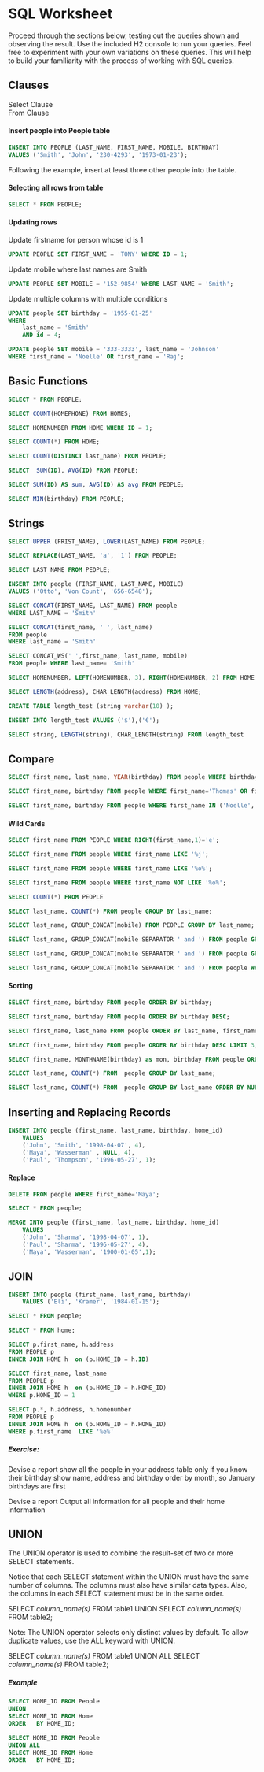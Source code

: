 # SQL Worksheet

Proceed through the sections below, testing out the queries shown and observing the result. Use the included H2 console to run your queries. Feel free to experiment with your own variations on these queries. This will help to build your familiarity with the process of working with SQL queries.

## Clauses

Select Clause  
From Clause

#### Insert people into People table

```SQL
INSERT INTO PEOPLE (LAST_NAME, FIRST_NAME, MOBILE, BIRTHDAY)
VALUES ('Smith', 'John', '230-4293', '1973-01-23');
```

Following the example, insert at least three other people into the table.

#### Selecting all rows from table 

```SQL
SELECT * FROM PEOPLE;
```

#### Updating rows

Update firstname for person whose id is 1

```SQL
UPDATE PEOPLE SET FIRST_NAME = 'TONY' WHERE ID = 1;
```

Update mobile where last names are Smith

```SQL
UPDATE PEOPLE SET MOBILE = '152-9854' WHERE LAST_NAME = 'Smith';
```

Update multiple columns with multiple conditions

```SQL
UPDATE people SET birthday = '1955-01-25' 
WHERE 
	last_name = 'Smith' 
	AND id = 4;
```

```SQL
UPDATE people SET mobile = '333-3333', last_name = 'Johnson' 
WHERE first_name = 'Noelle' OR first_name = 'Raj';
```

## Basic Functions

```SQL
SELECT * FROM PEOPLE;
```

```SQL
SELECT COUNT(HOMEPHONE) FROM HOMES;
```

```SQL
SELECT HOMENUMBER FROM HOME WHERE ID = 1;
```

```SQL
SELECT COUNT(*) FROM HOME;
```

```SQL
SELECT COUNT(DISTINCT last_name) FROM PEOPLE;
```

```SQL
SELECT  SUM(ID), AVG(ID) FROM PEOPLE;
```

```SQL
SELECT SUM(ID) AS sum, AVG(ID) AS avg FROM PEOPLE;
```

```SQL
SELECT MIN(birthday) FROM PEOPLE;
```

## Strings

```SQL
SELECT UPPER (FRIST_NAME), LOWER(LAST_NAME) FROM PEOPLE;
```

```SQL
SELECT REPLACE(LAST_NAME, 'a', '1') FROM PEOPLE;
```

```SQL
SELECT LAST_NAME FROM PEOPLE;
```

```SQL
INSERT INTO people (FIRST_NAME, LAST_NAME, MOBILE) 
VALUES ('Otto', 'Von Count', '656-6548');
```

```SQL
SELECT CONCAT(FIRST_NAME, LAST_NAME) FROM people
WHERE LAST_NAME = 'Smith'
```

```SQL
SELECT CONCAT(first_name, ' ', last_name) 
FROM people 
WHERE last_name = 'Smith'
```

```SQL
SELECT CONCAT_WS(' ',first_name, last_name, mobile) 
FROM people WHERE last_name= 'Smith'
```

```SQL
SELECT HOMENUMBER, LEFT(HOMENUMBER, 3), RIGHT(HOMENUMBER, 2) FROM HOME
```

```SQL
SELECT LENGTH(address), CHAR_LENGTH(address) FROM HOME;
```

```SQL
CREATE TABLE length_test (string varchar(10) );
```

```SQL
INSERT INTO length_test VALUES ('$'),('€');
```

```SQL
SELECT string, LENGTH(string), CHAR_LENGTH(string) FROM length_test
```

## Compare

```SQL
SELECT first_name, last_name, YEAR(birthday) FROM people WHERE birthday >= '1970-07-06' AND birthday<='1987-07-06';
```

```SQL
SELECT first_name, birthday FROM people WHERE first_name='Thomas' OR first_name='Raj' OR first_name='Sheeri';
```

```SQL
SELECT first_name, birthday FROM people WHERE first_name IN ('Noelle', 'Thomas', 'Raj');
```

#### Wild Cards

```SQL
SELECT first_name FROM PEOPLE WHERE RIGHT(first_name,1)='e';
```

```SQL
SELECT first_name FROM people WHERE first_name LIKE '%j'; 
```

```SQL
SELECT first_name FROM people WHERE first_name LIKE '%o%';
```

```SQL
SELECT first_name FROM people WHERE first_name NOT LIKE '%o%';
```

```SQL
SELECT COUNT(*) FROM PEOPLE
```

```SQL
SELECT last_name, COUNT(*) FROM people GROUP BY last_name;
```

```SQL
SELECT last_name, GROUP_CONCAT(mobile) FROM PEOPLE GROUP BY last_name;
```

```SQL
SELECT last_name, GROUP_CONCAT(mobile SEPARATOR ' and ') FROM people GROUP BY last_name;
```

```SQL
SELECT last_name, GROUP_CONCAT(mobile SEPARATOR ' and ') FROM people GROUP BY last_name  HAVING COUNT(*)>1;
```

```SQL
SELECT last_name, GROUP_CONCAT(mobile SEPARATOR ' and ') FROM people WHERE last_name != 'Cabral' GROUP BY last_name  HAVING COUNT(*)>1;
```

#### Sorting 

```SQL
SELECT first_name, birthday FROM people ORDER BY birthday;
```

```SQL
SELECT first_name, birthday FROM people ORDER BY birthday DESC;
```

```SQL
SELECT first_name, last_name FROM people ORDER BY last_name, first_name;
```

```SQL
SELECT first_name, birthday FROM people ORDER BY birthday DESC LIMIT 3;
```

```SQL
SELECT first_name, MONTHNAME(birthday) as mon, birthday FROM people ORDER BY MONTH(birthday);
```

```SQL
SELECT last_name, COUNT(*) FROM  people GROUP BY last_name;
```

```SQL
SELECT last_name, COUNT(*) FROM  people GROUP BY last_name ORDER BY NULL;
```

## Inserting and Replacing Records

```SQL
INSERT INTO people (first_name, last_name, birthday, home_id)
	VALUES
	('John', 'Smith', '1998-04-07', 4),
	('Maya', 'Wasserman' , NULL, 4),
	('Paul', 'Thompson', '1996-05-27', 1);
```

#### Replace

```SQL
DELETE FROM people WHERE first_name='Maya';
```

```SQL
SELECT * FROM people;
```

```SQL
MERGE INTO people (first_name, last_name, birthday, home_id)
	VALUES
	('John', 'Sharma', '1998-04-07', 1),
	('Paul', 'Sharma', '1996-05-27', 4),
	('Maya', 'Wasserman', '1900-01-05',1);
```


## JOIN

```SQL
INSERT INTO people (first_name, last_name, birthday)
	VALUES ('Eli', 'Kramer', '1984-01-15');
```
	
	
```SQL
SELECT * FROM people;
```

```SQL
SELECT * FROM home;
```

```SQL
SELECT p.first_name, h.address 
FROM PEOPLE p
INNER JOIN HOME h  on (p.HOME_ID = h.ID)
```

```SQL
SELECT first_name, last_name
FROM PEOPLE p
INNER JOIN HOME h  on (p.HOME_ID = h.HOME_ID)
WHERE p.HOME_ID = 1
```

```SQL
SELECT p.*, h.address, h.homenumber
FROM PEOPLE p
INNER JOIN HOME h  on (p.HOME_ID = h.HOME_ID)
WHERE p.first_name  LIKE '%e%'
```

##### Exercise:

Devise a report
	show all the people in your address table
	only if you know their birthday
	show name, address and birthday
	order by month, so January birthdays are first

Devise a report
	Output all information for all people and their home information


	
## UNION

The UNION operator is used to combine the result-set of two or more SELECT statements.

Notice that each SELECT statement within the UNION must have the same number of columns. The columns must also have similar data types. Also, the columns in each SELECT statement must be in the same order.

SELECT _column\_name(s)_ FROM table1
	UNION
SELECT _column\_name(s)_ FROM table2;

Note: The UNION operator selects only distinct values by default. To allow duplicate values, use the ALL keyword with UNION.

SELECT _column\_name(s)_ FROM table1
	UNION ALL
SELECT _column\_name(s)_ FROM table2;

##### Example

```SQL
SELECT HOME_ID FROM People
UNION
SELECT HOME_ID FROM Home
ORDER 	BY HOME_ID; 
```

```SQL
SELECT HOME_ID FROM People
UNION ALL
SELECT HOME_ID FROM Home
ORDER 	BY HOME_ID; 
```



